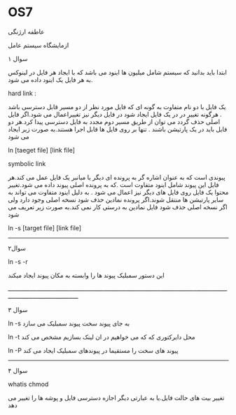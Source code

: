 # OS7

عاطفه ارژنگی 

ازمایشگاه سیستم عامل

سوال ۱

ابتدا باید بدانید که سیستم شامل میلیون ها اینود می باشد که با ایجاد هر فایل در لینوکس به هر فایل یک اینود داده می شود.

hard link :

یک فایل با دو نام متفاوت به گونه ای که فایل مورد نظر از دو مسیر قابل  دسترسی باشد . هرگونه تغییر در در یک فایل ایجاد شود در فایل دیگر نیز تغییراعمال می شود.اگر فایل اصلی حذف گردد می توان از طریق مسیر دوم مجدد به فایل دسترسی پیدا کرد.هر دو فایل باید در یک پارتیشن باشند . تنها بر روی فایل ها قابل اجرا هستند.به صورت زیر ایجاد می شود

 ln [taeget file] [link file]
 
 symbolic link
 
 پیوندی است که به عنوان اشاره گر به پرونده ای دیگر یا میانبر یک فایل عمل می کند.هر فایل این پیوند شامل اینود متفاوت است .که به پرونده اصلی پیوند داده می شود.تغییر محتوا یک فایل روی فایل های دیگر نیز اعمال می شود . به دلیل اینود متفاوت می تواند به سایر پارتیشن ها منتقل شوند.اگر پرونده نمادین حذف شود نسخه اصلی وجود دارد ولی اگر نسخه اصلی حذف شود فایل نمادین به درستی کار نمی کند.به صورت زیر تعریف می شود

 ln -s [target file] [link file]
 _______________________________________________________________________________________________________________________________________________________________________________
 
 سوال۲
 
 ln -s -r 
 
 این دستور سمبلیک پیوند ها را وابسته به مکان پیوند ایجاد میکند
 
 ـــــــــــــــــــــــــــــــــــــــــــــــــــــــــــــــــــــــــــــــــــــــــــــــــــــــــــــــــــــــــــــــــــــــــــــــــــــــــــــــــ
 
 سوال ۳ 
 
ln -s             به جای پیوند سخت پیوند سمبلیک می سازد   

ln -t          محل دایرکتوری که که می خواهیم در ان لینک بسازیم مشخص می کند 

ln -P               پیوند های سخت را مستقیما در پیوندهای سمبلیک ایجاد می کند 

_________________________________________________________________________________________________________________________________________________________________________________

سوال ۴

whatis chmod

تغییر بیت های حالت فایل.یا به عبارتی دیگر اجازه دسترسی فایل و پوشه ها را تغییر می دهد
